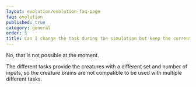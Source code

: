 ```yaml
---
layout: evolution/evolution-faq-page
faq: evolution
published: true
category: general
order: 5
title: Can I change the task during the simulation but keep the current learning progress?
---
```


No, that is not possible at the moment. 

The different tasks provide the creatures with a different set and number of inputs, so the creature brains are not compatible to be used with multiple different tasks.